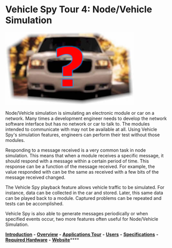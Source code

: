# Vehicle Spy Tour 4: Node/Vehicle Simulation

![](../../../.gitbook/assets/spyTour4NodeSim.jpg)

Node/Vehicle simulation is simulating an electronic module or car on a network. Many times a development engineer needs to develop the network software interface but has no network or car to talk to. The modules intended to communicate with may not be available at all. Using Vehicle Spy's simulation features, engineers can perform their test without those modules.

Responding to a message received is a very common task in node simulation. This means that when a module receives a specific message, it should respond with a message within a certain period of time. This response can be a function of the message received. For example, the value responded with can be the same as received with a few bits of the message received changed.

The Vehicle Spy playback feature allows vehicle traffic to be simulated. For instance, data can be collected in the car and stored. Later, this same data can be played back to a module. Captured problems can be repeated and tests can be accomplished.

Vehicle Spy is also able to generate messages periodically or when specified events occur, two more features often useful for Node/Vehicle Simulation.

[**Introduction**](../../) **-** [**Overview**](../) **-** [**Applications Tour**](vehicle-spy-tour-1-bus-monitor.md) **-** [**Users**](../../other-vehicle-spy-users.md) **-** [**Specifications**](../../vehicle-spy-specifications.md) **-** [**Required Hardware**](../../vehicle-spy-required-hardware-pc-system-requirements.md) **-** [**Website**](https://intrepidcs.com/products/software/vehicle-spy/vspy-float/)****

